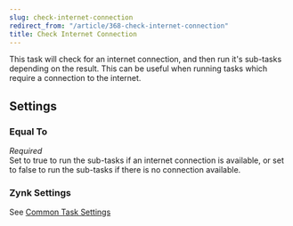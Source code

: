 ```yaml
---
slug: check-internet-connection
redirect_from: "/article/368-check-internet-connection"
title: Check Internet Connection
---
```

This task will check for an internet connection, and then run it's sub-tasks depending on the result. This can be useful when running tasks which require a connection to the internet.

## Settings
### Equal To
_Required_  
Set to true to run the sub-tasks if an internet connection is available, or set to false to run the sub-tasks if there is no connection available.

### Zynk Settings
See [Common Task Settings](common-task-settings)